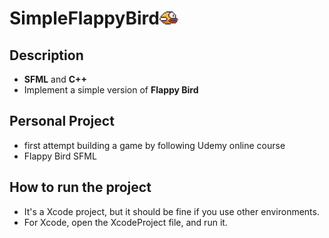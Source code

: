 # SimpleFlappyBird<img src="FirstGame/Resources/res/bird-04.png" width=30px/>
## Description
- <strong>SFML</strong> and <strong>C++</strong>
- Implement a simple version of <strong>Flappy Bird</strong>
## Personal Project
- first attempt building a game by following Udemy online course
- Flappy Bird SFML<br>
## How to run the project
- It's a Xcode project, but it should be fine if you use other environments.
- For Xcode, open the XcodeProject file, and run it.

